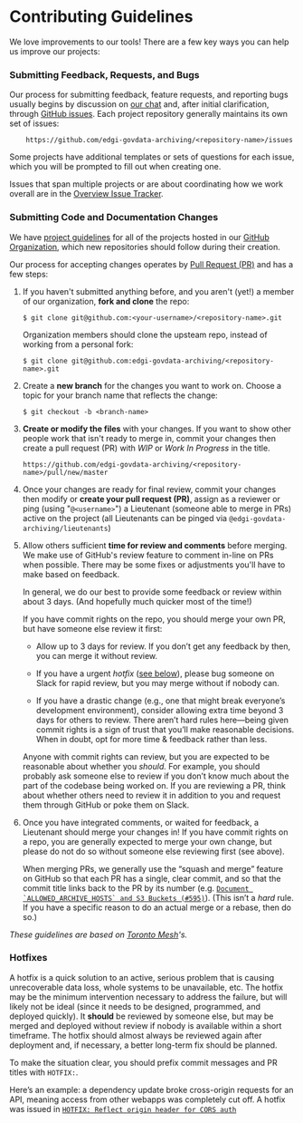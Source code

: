 # Contributing Guidelines

We love improvements to our tools! There are a few key ways you can help us improve our projects:

### Submitting Feedback, Requests, and Bugs

Our process for submitting feedback, feature requests, and reporting bugs usually begins by discussion on [our chat](https://github.com/edgi-govdata-archiving/overview#get-involved) and, after initial clarification, through [GitHub issues](https://help.github.com/articles/about-issues/). Each project repository generally maintains its own set of issues:

        https://github.com/edgi-govdata-archiving/<repository-name>/issues

Some projects have additional templates or sets of questions for each issue, which you will be prompted to fill out when creating one.

Issues that span multiple projects or are about coordinating how we work overall are in the [Overview Issue Tracker](https://github.com/edgi-govdata-archiving/overview/issues).

### Submitting Code and Documentation Changes

We have [project guidelines](repo_guidelines.md) for all of the projects hosted in our [GitHub Organization](https://github.com/edgi-govdata-archiving), which new repositories should follow during their creation.

Our process for accepting changes operates by [Pull Request (PR)](https://help.github.com/articles/about-pull-requests/) and has a few steps:

1.  If you haven't submitted anything before, and you aren't (yet!) a member of our organization, **fork and clone** the repo:

        $ git clone git@github.com:<your-username>/<repository-name>.git

    Organization members should clone the upsteam repo, instead of working from a personal fork:

        $ git clone git@github.com:edgi-govdata-archiving/<repository-name>.git

1.  Create a **new branch** for the changes you want to work on. Choose a topic for your branch name that reflects the change:

        $ git checkout -b <branch-name>

1.  **Create or modify the files** with your changes. If you want to show other people work that isn't ready to merge in, commit your changes then create a pull request (PR) with _WIP_ or _Work In Progress_ in the title.

        https://github.com/edgi-govdata-archiving/<repository-name>/pull/new/master

1.  Once your changes are ready for final review, commit your changes then modify or **create your pull request (PR)**, assign as a reviewer or ping (using "`@<username>`") a Lieutenant (someone able to merge in PRs) active on the project (all Lieutenants can be pinged via `@edgi-govdata-archiving/lieutenants`)

1.  Allow others sufficient **time for review and comments** before merging. We make use of GitHub's review feature to comment in-line on PRs when possible. There may be some fixes or adjustments you'll have to make based on feedback.

    In general, we do our best to provide some feedback or review within about 3 days. (And hopefully much quicker most of the time!)
    
    If you have commit rights on the repo, you should merge your own PR, but have someone else review it first:
    
    - Allow up to 3 days for review. If you don’t get any feedback by then, you can merge it without review.
    
    - If you have a urgent *hotfix* ([see below](#hotfixes)), please bug someone on Slack for rapid review, but you may merge without if nobody can.
    
    - If you have a drastic change (e.g., one that might break everyone’s development environment), consider allowing extra time beyond 3 days for others to review. There aren’t hard rules here—being given commit rights is a sign of trust that you’ll make reasonable decisions. When in doubt, opt for more time & feedback rather than less.
    
    Anyone with commit rights can review, but you are expected to be reasonable about whether you *should.* For example, you should probably ask someone else to review if you don’t know much about the part of the codebase being worked on. If you are reviewing a PR, think about whether others need to review it in addition to you and request them through GitHub or poke them on Slack.

1.  Once you have integrated comments, or waited for feedback, a Lieutenant should merge your changes in! If you have commit rights on a repo, you are generally expected to merge your own change, but please do not do so without someone else reviewing first (see above).

    When merging PRs, we generally use the “squash and merge” feature on GitHub so that each PR has a single, clear commit, and so that the commit title links back to the PR by its number (e.g. [``Document `ALLOWED_ARCHIVE_HOSTS` and S3 Buckets (#595)``](https://github.com/edgi-govdata-archiving/web-monitoring-db/commit/c79bde1556dd7e16de3b29e0849149ed01b30a9c)). (This isn’t a *hard* rule. If you have a specific reason to do an actual merge or a rebase, then do so.)

_These guidelines are based on [Toronto Mesh](https://github.com/tomeshnet)'s._


### Hotfixes

A hotfix is a quick solution to an active, serious problem that is causing unrecoverable data loss, whole systems to be unavailable, etc. The hotfix may be the minimum intervention necessary to address the failure, but will likely not be ideal (since it needs to be designed, programmed, and deployed quickly). It **should** be reviewed by someone else, but may be merged and deployed without review if nobody is available within a short timeframe. The hotfix should almost always be reviewed again after deployment and, if necessary, a better long-term fix should be planned.

To make the situation clear, you should prefix commit messages and PR titles with `HOTFIX:`.

Here’s an example: a dependency update broke cross-origin requests for an API, meaning access from other webapps was completely cut off. A hotfix was issued in [`HOTFIX: Reflect origin header for CORS auth`](https://github.com/edgi-govdata-archiving/web-monitoring-db/pull/126)
